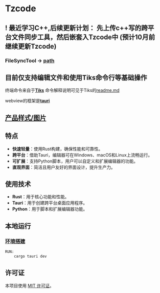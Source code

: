 # Tzcode

## ! 最近学习C++,后续更新计划： 先上传c++写的跨平台文件同步工具，然后嵌套入Tzcode中 (预计10月前继续更新Tzcode)
### FileSyncTool  -> [path](https://github.com/zhangzijie-pro/FileSyncTool.git)

## 目前仅支持编辑文件和使用Tiks命令行等基础操作

终端命令来自于[**Tiks**](https://github.com/zhangzijie-pro/Tiks.git)
命令解释说明可见于Tiks的[readme.md](./tiks_command/explain.md)

webview的框架是[**tauri**](https://tauri.app/zh-cn/v1/guides/)

## [产品样式/图片](./img/product/main.png)
## 特点

- **快速轻量**：使用Rust构建，确保性能和可靠性。
- **跨平台**：借助Tauri，编辑器可在Windows、macOS和Linux上流畅运行。
- **可扩展**：支持Python脚本，用户可以自定义和扩展编辑器的功能。
- **直观界面**：简洁且用户友好的界面设计，提升生产力。

## 使用技术

- **Rust**：用于核心功能和性能。
- **Tauri**：用于创建跨平台桌面应用程序。
- **Python**：用于脚本和扩展编辑器功能。

## 本地运行
### [环境搭建](./set_env.md)
```sh
RUN:
    cargo tauri dev
```

## 许可证

本项目使用 [MIT 许可证](LICENSE)。
